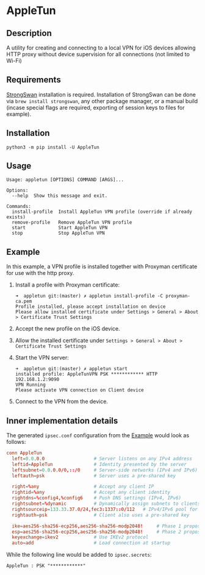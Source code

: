 # AppleTun

## Description

A utility for creating and connecting to a local VPN for iOS devices allowing HTTP proxy without device supervision for all connections (not limited to Wi-Fi)


## Requirements

[StrongSwan](https://github.com/strongswan/strongswan) installation is required.
Installation of StrongSwan can be done via `brew install strongswan`, any other package manager, or a manual build (incase special flags are required, exporting of session keys to files for example).

## Installation

```shell
python3 -m pip install -U AppleTun
```

## Usage

```none
Usage: appletun [OPTIONS] COMMAND [ARGS]...

Options:
  --help  Show this message and exit.

Commands:
  install-profile  Install AppleTun VPN profile (override if already exists)
  remove-profile   Remove AppleTun VPN profile
  start            Start AppleTun VPN
  stop             Stop AppleTun VPN
```

## Example

In this example, a VPN profile is installed together with Proxyman certificate for use with the http proxy.

1. Install a profile with Proxyman certificate:

    ```shell
    ➜  appletun git:(master) ✗ appletun install-profile -C proxyman-ca.pem
    Profile installed, please accept installation on device
    Please allow installed certificate under Settings > General > About > Certificate Trust Settings
    ```

2. Accept the new profile on the iOS device.

3. Allow the installed certificate under `Settings > General > About > Certificate Trust Settings`

4. Start the VPN server:

    ```shell
    ➜  appletun git:(master) ✗ appletun start
    installed profile: AppleTunVPN PSK ************ HTTP 192.168.1.2:9090
    VPN Running
    Please activate VPN connection on Client device
    ```

5. Connect to the VPN from the device.

## Inner implementation details

The generated `ipsec.conf` configuration from the [Example](#example) would look as follows:

```conf
conn AppleTun
  left=0.0.0.0                  # Server listens on any IPv4 address
  leftid=AppleTun               # Identity presented by the server
  leftsubnet=0.0.0.0/0,::/0     # Server-side networks (IPv4 and IPv6)
  leftauth=psk                  # Server uses a pre-shared key

  right=%any                    # Accept any client IP
  rightid=%any                  # Accept any client identity
  rightdns=%config4,%config6    # Push DNS settings (IPv4, IPv6)
  rightsubnet=%dynamic          # Dynamically assign subnets to clients
  rightsourceip=133.33.37.0/24,fec3:1337::0/112   # IPv4/IPv6 pool for clients
  rightauth=psk                 # Client also uses a pre-shared key

  ike=aes256-sha256-ecp256,aes256-sha256-modp2048!     # Phase 1 proposals
  esp=aes256-sha256-ecp256,aes256-sha256-modp2048!     # Phase 2 proposals
  keyexchange=ikev2             # Use IKEv2 protocol
  auto=add                      # Load connection at startup
```

While the following line would be added to `ipsec.secrets`:

```none
AppleTun : PSK "************"
```
